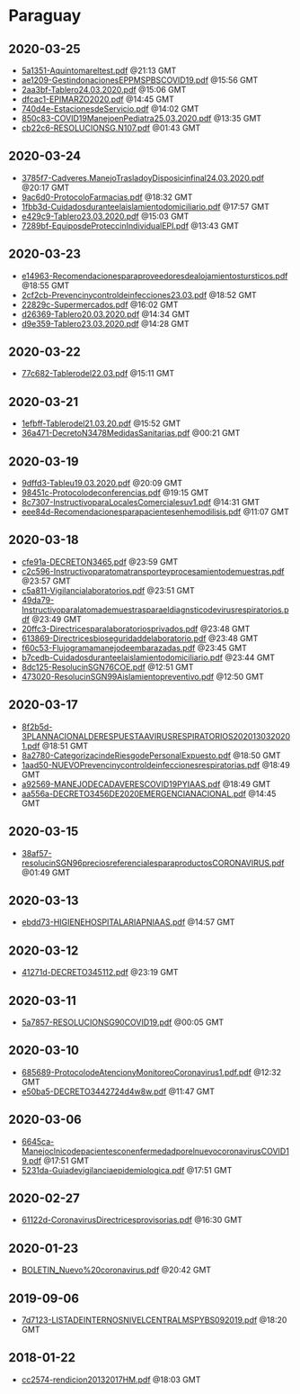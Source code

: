 # Paraguay


## 2020-03-25

* [5a1351-Aquintomareltest.pdf](d63c9d7e4727e6685598b8f019fb7e79b3fb59f4/file.pdf) @21:13 GMT
* [ae1209-GestindonacionesEPPMSPBSCOVID19.pdf](24554c3b4c3653d699221ec2ac7097cea5f70e4d/file.pdf) @15:56 GMT
* [2aa3bf-Tablero24.03.2020.pdf](0fea6c7048845dd67d9eb6f3e2e516ff6d1e13e0/file.pdf) @15:06 GMT
* [dfcac1-EPIMARZO2020.pdf](b14726fab43fb5b13f1fa6623a8deca7c6485aff/file.pdf) @14:45 GMT
* [740d4e-EstacionesdeServicio.pdf](e8795cff262e628d14a761293cddf3abe1e2f996/file.pdf) @14:02 GMT
* [850c83-COVID19ManejoenPediatra25.03.2020.pdf](8c815a26a00b00ec6e848c45b54d5abd92e5184d/file.pdf) @13:35 GMT
* [cb22c6-RESOLUCIONSG.N107.pdf](6f9bf3a632cfaab78f994576e907b1dc468c7585/file.pdf) @01:43 GMT

## 2020-03-24

* [3785f7-Cadveres.ManejoTrasladoyDisposicinfinal24.03.2020.pdf](984e21f2c7ca1aaeedca9cbb4abf1978cc4bef33/file.pdf) @20:17 GMT
* [9ac6d0-ProtocoloFarmacias.pdf](d215c79b754fbf7ba34ff7181cdc3dcfd6a4a86b/file.pdf) @18:32 GMT
* [1fbb3d-Cuidadosduranteelaislamientodomiciliario.pdf](2a15d2a0dfdf96d9d57735f0296090cd7022f499/file.pdf) @17:57 GMT
* [e429c9-Tablero23.03.2020.pdf](ecba654fd931e93b79fd0bd16d57df373cfac085/file.pdf) @15:03 GMT
* [7289bf-EquiposdeProteccinIndividualEPI.pdf](f77c6715a8362307744d2f29baaf2ed130fe0070/file.pdf) @13:43 GMT

## 2020-03-23

* [e14963-Recomendacionesparaproveedoresdealojamientostursticos.pdf](810dc886d9b83d1259ee538e956f6896b130e5a8/file.pdf) @18:55 GMT
* [2cf2cb-Prevencinycontroldeinfecciones23.03.pdf](ac23128b6d08cc002907cea4d92caf4b0b1259c4/file.pdf) @18:52 GMT
* [22829c-Supermercados.pdf](0a41828b0b1ab0dfb9692ffef9ef8c5f33d5c4b8/file.pdf) @16:02 GMT
* [d26369-Tablero20.03.2020.pdf](0459af123f383e66a6e59d36dfd73d5ecbc5c910/file.pdf) @14:34 GMT
* [d9e359-Tablero23.03.2020.pdf](1dbc2bc5d4bb626924d771eff6cf11d1b4eab57c/file.pdf) @14:28 GMT

## 2020-03-22

* [77c682-Tablerodel22.03.pdf](3c3fecfdd079b7468e17c7c65521a4ec85163df8/file.pdf) @15:11 GMT

## 2020-03-21

* [1efbff-Tablerodel21.03.20.pdf](fea3f20499698b54bd62acfe8dfd7a3f7a90a095/file.pdf) @15:52 GMT
* [36a471-DecretoN3478MedidasSanitarias.pdf](e5fa79bf3dd8607e2ff6b920fb122735a874be69/file.pdf) @00:21 GMT

## 2020-03-19

* [9dffd3-Tableu19.03.2020.pdf](58d1349d9cc3e8ab344399f8693be2f899a22717/file.pdf) @20:09 GMT
* [98451c-Protocolodeconferencias.pdf](6df6a94c6c21cae55b7a2c76cebba716c6e53993/file.pdf) @19:15 GMT
* [8c7307-InstructivoparaLocalesComercialesuv1.pdf](122977d827d508dc058a143fc9cef119dd14de80/file.pdf) @14:31 GMT
* [eee84d-Recomendacionesparapacientesenhemodilisis.pdf](6e9b69941488ce5a005b2ba6fc24186663f4ddb7/file.pdf) @11:07 GMT

## 2020-03-18

* [cfe91a-DECRETON3465.pdf](da0ee4970b8c9dd0276bff37f7c0a7eef4b2ca3e/file.pdf) @23:59 GMT
* [c2c596-Instructivoparatomatransporteyprocesamientodemuestras.pdf](e1c9906b44a56f2ce889447111be63d41433cbe3/file.pdf) @23:57 GMT
* [c5a811-Vigilancialaboratorios.pdf](f01d1615c0972280e00de7164301fd9a2880fd9a/file.pdf) @23:51 GMT
* [49da79-Instructivoparalatomademuestrasparaeldiagnsticodevirusrespiratorios.pdf](2343be3cd40c235bea27d521d6a0a9bca9079184/file.pdf) @23:49 GMT
* [20ffc3-Directricesparalaboratoriosprivados.pdf](d92cd4c53a95674a05d846d9ffed6ce2e22ecf2d/file.pdf) @23:48 GMT
* [613869-Directricesbioseguridaddelaboratorio.pdf](016aa98acefff00a3756b49f882feaee79a6bf99/file.pdf) @23:48 GMT
* [f60c53-Flujogramamanejodeembarazadas.pdf](5651c7a598cca09bb9846b59613db8fa78aad152/file.pdf) @23:45 GMT
* [b7cedb-Cuidadosduranteelaislamientodomiciliario.pdf](5f889e99ceb539ddbfebb15efe9812860e9adbc5/file.pdf) @23:44 GMT
* [8dc125-ResolucinSGN76COE.pdf](f346e17b8ebeb7e8d9317124f1d085e338fe56ad/file.pdf) @12:51 GMT
* [473020-ResolucinSGN99Aislamientopreventivo.pdf](40ff4fd56016c7a2c9b4696924af4aa0421a5def/file.pdf) @12:50 GMT

## 2020-03-17

* [8f2b5d-3PLANNACIONALDERESPUESTAAVIRUSRESPIRATORIOS2020130320201.pdf](4b26ce802bf4ed578e2aef9ec0e0e489961757d8/file.pdf) @18:51 GMT
* [8a2780-CategorizacindeRiesgodePersonalExpuesto.pdf](ec4a6a263e86a10258f5c46fb41a294a632149ee/file.pdf) @18:50 GMT
* [1aad50-NUEVOPrevencinycontroldeinfeccionesrespiratorias.pdf](a8748cfec6543d2f319e8a0753786a0b22d40aed/file.pdf) @18:49 GMT
* [a92569-MANEJODECADAVERESCOVID19PYIAAS.pdf](fc451c69fbcc78536321dfc42e541911d3682152/file.pdf) @18:49 GMT
* [aa556a-DECRETO3456DE2020EMERGENCIANACIONAL.pdf](7b34ca67c40c4863a3b605d8f8f7d0f1bcde1ab0/file.pdf) @14:45 GMT

## 2020-03-15

* [38af57-resolucinSGN96preciosreferencialesparaproductosCORONAVIRUS.pdf](c04a64b53a17d117083f486b8eb0ec27fa085e54/file.pdf) @01:49 GMT

## 2020-03-13

* [ebdd73-HIGIENEHOSPITALARIAPNIAAS.pdf](3de5bb49b68ba519559ade4c79295fbc9274a8e8/file.pdf) @14:57 GMT

## 2020-03-12

* [41271d-DECRETO345112.pdf](6595cff61c19633e670f0a93cdfa2b9b015f1395/file.pdf) @23:19 GMT

## 2020-03-11

* [5a7857-RESOLUCIONSG90COVID19.pdf](620136c3d44e9a87c82d7d8906f4b9ef56bef052/file.pdf) @00:05 GMT

## 2020-03-10

* [685689-ProtocolodeAtencionyMonitoreoCoronavirus1.pdf.pdf](94e86f31397d360cf7c0ae3b74f58b3c3ed4aaa1/file.pdf) @12:32 GMT
* [e50ba5-DECRETO3442724d4w8w.pdf](21b227996a4a812ca6886756381493a364b06172/file.pdf) @11:47 GMT

## 2020-03-06

* [6645ca-ManejoclnicodepacientesconenfermedadporelnuevocoronavirusCOVID19.pdf](ee052ad689aa118661769576fec27f37d74246cb/file.pdf) @17:51 GMT
* [5231da-Guiadevigilanciaepidemiologica.pdf](66e2a1d2d93b2f47465ee6ea817073d5ca8630b7/file.pdf) @17:51 GMT

## 2020-02-27

* [61122d-CoronavirusDirectricesprovisorias.pdf](4613a21bc4d1039aa3c26d4b15e0a9e98ac01240/file.pdf) @16:30 GMT

## 2020-01-23

* [BOLETIN\_Nuevo%20coronavirus.pdf](3262fed9f106f1e5c8a940ac8bd64a590f62f07c/file.pdf) @20:42 GMT

## 2019-09-06

* [7d7123-LISTADEINTERNOSNIVELCENTRALMSPYBS092019.pdf](1a8289a91b667651030013cd29167115fc1eb04c/file.pdf) @18:20 GMT

## 2018-01-22

* [cc2574-rendicion20132017HM.pdf](dcd840d8ed8a61a502913beba9d418e5e548212a/file.pdf) @18:03 GMT
